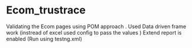 # Ecom_trustrace

Validating the Ecom pages using POM approach . Used Data driven frame work (instread of excel used config to pass the values )
Extend report is enabled (Run using testng.xml)

